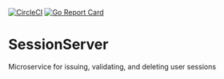 [![CircleCI](https://circleci.com/gh/dgravesa/SessionServer/tree/master.svg?style=svg)](https://circleci.com/gh/dgravesa/SessionServer/tree/master)
[![Go Report Card](https://goreportcard.com/badge/github.com/dgravesa/SessionServer)](https://goreportcard.com/report/github.com/dgravesa/SessionServer)

# SessionServer
Microservice for issuing, validating, and deleting user sessions
